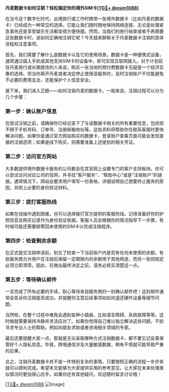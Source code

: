 **丹麦数据卡如何注销？轻松搞定你的境外SIM卡[[TG💪+ @esim1088](https://t.me/s/esim1088)]**

在当今这个数字化时代，出境旅行或工作时携带一张境外数据卡（比如丹麦的数据卡）已经成为一种常见的选择。它能让我们随时随地保持网络连接，无论是处理紧急事务还是享受娱乐生活都变得方便快捷。然而，当我们的旅行结束或者不再需要这张数据卡时，该如何正确地注销它呢？今天就来聊聊关于丹麦数据卡注销的具体流程和注意事项。

首先，我们需要了解什么是数据卡以及它的使用场景。数据卡是一种便携式设备，通常通过插入手机或其他支持SIM卡的设备中，即可实现互联网接入。对于计划前往丹麦旅行或长期居住的人来说，购买一张当地的预付费数据卡无疑是一个经济实惠的选择。但当你离开丹麦或者决定停止使用该服务时，及时注销账户不仅能避免不必要的费用支出，还能保护个人信息安全。

接下来，我们进入正题——如何注销丹麦的数据卡。一般来说，注销过程可以分为几个步骤：

### 第一步：确认账户信息
在尝试注销之前，请确保你已经记录下了与该数据卡相关的所有重要信息，包括但不限于手机号码、订单号、注册邮箱地址等。这些资料将帮助你在联系客服时更快解决问题。如果你是通过官方网站购买的数据卡，登录账户查看页面可能会发现直接的注销选项；如果是线下购买，则需要准备上述提到的相关凭证。

### 第二步：访问官方网站
大多数提供境外数据卡服务的公司都会在其官网上设置专门的客户支持板块。你可以尝试访问对应公司的官网，并寻找“客户服务”、“帮助中心”或是“注销账户”的链接。通常情况下，网站会要求用户填写一份表格，详细说明自己想要终止服务的原因，并附上必要的身份验证材料。

### 第三步：拨打客服热线
如果在线操作遇到困难，也可以选择拨打官方提供的客服热线。记得准备好你的护照信息及购买记录作为身份验证依据。客服人员会根据你的情况指导下一步骤，有时候可能还需要邮寄回未使用的SIM卡以完成注销程序。

### 第四步：检查剩余余额
在正式提交注销申请前，别忘了检查一下当前账户内是否有任何未使用的余额。有些服务商允许用户在注销后保留一定期限内的余额用于其他用途，而另一些则规定必须立即清零。因此，在做出最终决定之前，请务必核实清楚这一点。

### 第五步：等待确认邮件
一旦完成了所有必要的手续，耐心等待来自服务商的一封确认邮件吧！这封邮件通常会告诉你注销是否成功，并提醒你注意后续事项如如何退还硬件设备等细节问题。

当然啦，在整个过程中难免会遇到各种小插曲，比如语言障碍、系统故障等等。这时候就需要保持冷静并灵活应对了。如果你觉得自己难以独立解决这些问题，不妨寻求专业人士的帮助，例如向朋友求助或者咨询相关领域的专家。

最后还要提醒大家一点，那就是无论采取哪种方式注销数据卡，都不要忘记妥善保管好个人隐私信息。毕竟，跨境通信涉及大量敏感数据，稍有不慎就可能导致严重的后果。

总之，注销丹麦数据卡并不是一件特别复杂的事情，只要按照正确的流程一步步来就可以顺利完成。希望本文能够为大家提供实用的参考意见，让大家在未来处理类似情况时更加得心应手。如果你还有其他疑问，欢迎随时留言讨论哦！

[[TG💪+ @esim1088](https://t.me/s/esim1088) ![Image](https://i.postimg.cc/4NQfJmqS/Snipaste-2025-05-13-00-14-12.png)]